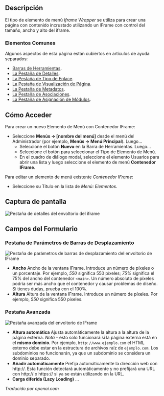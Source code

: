 <!-- Filename: Help4.x:Menu_Item:_Iframe_Wrapper  / Display title: Conteneur Iframe -->

## Descripción

El tipo de elemento de menú *Iframe Wrapper* se utiliza para crear una página con contenido incrustado utilizando un IFrame con control del tamaño, ancho y alto del iframe.

### Elementos Comunes

Algunos aspectos de esta página están cubiertos en artículos de ayuda separados:

* [Barras de Herramientas](jdocmanual?article=help/common-elements/toolbars).
* [La Pestaña de Detalles](jdocmanual?article=help/menu-items-common/menu-item-details).
* [La Pestaña de Tipo de Enlace](jdocmanual?article=help/menu-items-common/menu-item-link-type).
* [La Pestaña de Visualización de Página](jdocmanual?article=help/menu-items-common/menu-item-page-display).
* [La Pestaña de Metadatos](jdocmanual?article=help/menu-items-common/menu-item-metadata).
* [La Pestaña de Asociaciones](jdocmanual?article=help/common-elements/edit-associations).
* [La Pestaña de Asignación de Módulos](jdocmanual?article=help/menu-items-common/menu-item-module-assignment).

## Cómo Acceder

Para crear un nuevo Elemento de Menú con Contenedor IFrame:

- Seleccione **Menús → \[nombre del menú\]** desde el menú del Administrador
  (por ejemplo, **Menús → Menú Principal**). Luego...
  - Seleccione el botón **Nuevo** en la Barra de Herramientas. Luego...
  - Seleccione el botón para seleccionar el Tipo de Elemento de Menú.
  - En el cuadro de diálogo modal, seleccione el elemento Usuarios para abrir una lista y luego
    seleccione el elemento de menú **Contenedor IFrame**.

Para editar un elemento de menú existente *Contenedor IFrame*:

- Seleccione su Título en la lista de *Menú: Elementos*.

## Captura de pantalla

![Pestaña de detalles del envoltorio del iframe](../../../es/images/menu-items/wrapper-iframe-wrapper-details-tab.png)

## Campos del Formulario

### Pestaña de Parámetros de Barras de Desplazamiento

![Pestaña de parámetros de barras de desplazamiento del envoltorio de IFrame](../../../es/images/menu-items/wrapper-scroll-bar-parameters-tab.png)

- **Ancho** Ancho de la ventana IFrame. Introduce un número de píxeles o
  un porcentaje. Por ejemplo, *550* significa 550 píxeles; *75%* significa el 75%
  del ancho del contenedor `<main>`. Un número absoluto de píxeles podría ser
  más ancho que el contenedor y causar problemas de diseño. Si tienes dudas, prueba con el 100%.
- **Altura** Altura de la ventana IFrame. Introduce un número de píxeles. Por ejemplo,
  *550* significa 550 píxeles.

### Pestaña Avanzada

![Pestaña avanzada del envoltorio de IFrame](../../../es/images/menu-items/wrapper-advanced-tab.png)

- **Altura automática** Ajusta automáticamente la altura a la altura de la página externa.
  *Nota* - esto solo funcionará si la página externa está en el **mismo
  dominio**. Por ejemplo, `http://www.ejemplo.com` el HTML externo debe
  estar en la estructura de archivos raíz de `ejemplo.com`. Los subdominios no
  funcionarán, ya que un subdominio se considera un dominio separado.
- **Añadir automáticamente** Prefija automáticamente la dirección web con http://. Esta
  función detectará automáticamente y no prefijará una URL con http:// o
  https:// si ya se están utilizando en la URL.
- **Carga diferida (Lazy Loading)** ...

*Traducido por openai.com*

